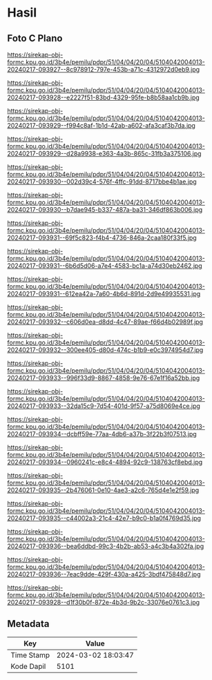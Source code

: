 # Hasil

## Foto C Plano

https://sirekap-obj-formc.kpu.go.id/3b4e/pemilu/pdpr/51/04/04/20/04/5104042004013-20240217-093927--8c978912-797e-453b-a71c-4312972d0eb9.jpg

https://sirekap-obj-formc.kpu.go.id/3b4e/pemilu/pdpr/51/04/04/20/04/5104042004013-20240217-093928--e2227f51-83bd-4329-95fe-b8b58aa1cb9b.jpg

https://sirekap-obj-formc.kpu.go.id/3b4e/pemilu/pdpr/51/04/04/20/04/5104042004013-20240217-093929--f994c8af-1b1d-42ab-a602-afa3caf3b7da.jpg

https://sirekap-obj-formc.kpu.go.id/3b4e/pemilu/pdpr/51/04/04/20/04/5104042004013-20240217-093929--d28a9938-e363-4a3b-865c-31fb3a375106.jpg

https://sirekap-obj-formc.kpu.go.id/3b4e/pemilu/pdpr/51/04/04/20/04/5104042004013-20240217-093930--002d39c4-576f-4ffc-91dd-8717bbe4b1ae.jpg

https://sirekap-obj-formc.kpu.go.id/3b4e/pemilu/pdpr/51/04/04/20/04/5104042004013-20240217-093930--b7dae945-b337-487a-ba31-346df863b006.jpg

https://sirekap-obj-formc.kpu.go.id/3b4e/pemilu/pdpr/51/04/04/20/04/5104042004013-20240217-093931--69f5c823-f4b4-4736-846a-2caa180f33f5.jpg

https://sirekap-obj-formc.kpu.go.id/3b4e/pemilu/pdpr/51/04/04/20/04/5104042004013-20240217-093931--6b6d5d06-a7e4-4583-bc1a-a74d30eb2462.jpg

https://sirekap-obj-formc.kpu.go.id/3b4e/pemilu/pdpr/51/04/04/20/04/5104042004013-20240217-093931--612ea42a-7a60-4b6d-891d-2d9e49935531.jpg

https://sirekap-obj-formc.kpu.go.id/3b4e/pemilu/pdpr/51/04/04/20/04/5104042004013-20240217-093932--c606d0ea-d8dd-4c47-89ae-f66d4b02989f.jpg

https://sirekap-obj-formc.kpu.go.id/3b4e/pemilu/pdpr/51/04/04/20/04/5104042004013-20240217-093932--300ee405-d80d-474c-b1b9-e0c3974954d7.jpg

https://sirekap-obj-formc.kpu.go.id/3b4e/pemilu/pdpr/51/04/04/20/04/5104042004013-20240217-093933--996f33d9-8867-4858-9e76-67e1f16a52bb.jpg

https://sirekap-obj-formc.kpu.go.id/3b4e/pemilu/pdpr/51/04/04/20/04/5104042004013-20240217-093933--32da15c9-7d54-401d-9f57-a75d8069e4ce.jpg

https://sirekap-obj-formc.kpu.go.id/3b4e/pemilu/pdpr/51/04/04/20/04/5104042004013-20240217-093934--dcbff59e-77aa-4db6-a37b-3f22b3f07513.jpg

https://sirekap-obj-formc.kpu.go.id/3b4e/pemilu/pdpr/51/04/04/20/04/5104042004013-20240217-093934--0960241c-e8c4-4894-92c9-138763cf8ebd.jpg

https://sirekap-obj-formc.kpu.go.id/3b4e/pemilu/pdpr/51/04/04/20/04/5104042004013-20240217-093935--2b476061-0e10-4ae3-a2c6-765d4e1e2f59.jpg

https://sirekap-obj-formc.kpu.go.id/3b4e/pemilu/pdpr/51/04/04/20/04/5104042004013-20240217-093935--c44002a3-21c4-42e7-b9c0-b1a0f4769d35.jpg

https://sirekap-obj-formc.kpu.go.id/3b4e/pemilu/pdpr/51/04/04/20/04/5104042004013-20240217-093936--bea6ddbd-99c3-4b2b-ab53-a4c3b4a302fa.jpg

https://sirekap-obj-formc.kpu.go.id/3b4e/pemilu/pdpr/51/04/04/20/04/5104042004013-20240217-093936--7eac9dde-429f-430a-a425-3bdf475848d7.jpg

https://sirekap-obj-formc.kpu.go.id/3b4e/pemilu/pdpr/51/04/04/20/04/5104042004013-20240217-093928--d1f30b0f-872e-4b3d-9b2c-33076e0761c3.jpg


## Metadata

| Key        | Value               |
| ---------- | ------------------- |
| Time Stamp | 2024-03-02 18:03:47 |
| Kode Dapil | 5101                |



